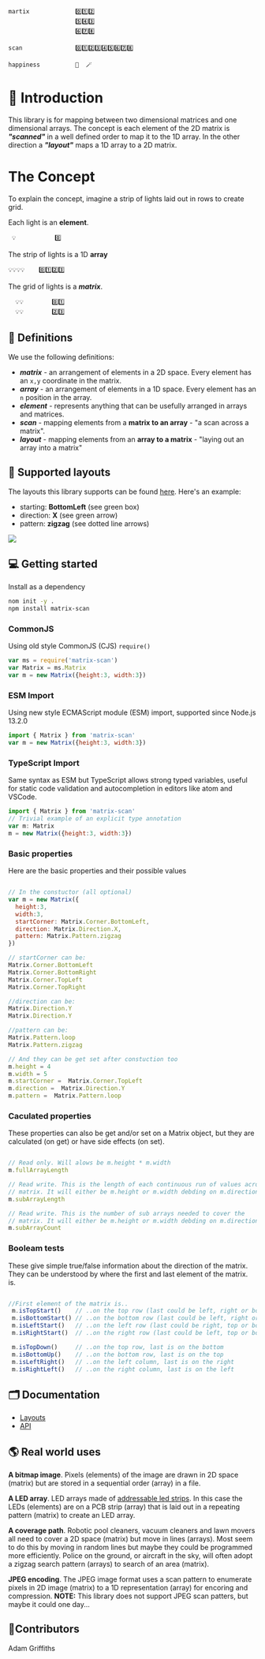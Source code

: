 <!---
This file was automatically generated by a docs-generator scripts.
Do not edit this file directly.
It used the template: "/Users/e0654864/devel/matrix-scan/docs-generators/templates/README.handlebars.md"
-->

```
martix             0️⃣1️⃣2️⃣
                   5️⃣4️⃣3️⃣
                   6️⃣7️⃣8️⃣

scan               0️⃣1️⃣2️⃣3️⃣4️⃣5️⃣6️⃣7️⃣8️⃣

happiness          🎉  🪄
```

# 🔢 Introduction

This library is for mapping between two dimensional matrices and one dimensional arrays.
The concept is each element of the 2D matrix is ***"scanned"*** in a well defined order
to map it to the 1D array. In the other direction a ***"layout"*** maps a 1D array to
a 2D matrix.

# The Concept

To explain the concept, imagine a strip of lights laid out in rows to create grid.

Each light is an **element**.
```
 💡           0️⃣
```

The strip of lights is a 1D **array**
```
💡💡💡💡    0️⃣1️⃣2️⃣3️⃣
```

The grid of lights is a ***matrix***.
```
  💡💡        0️⃣1️⃣
  💡💡        2️⃣3️⃣
```


## 📖 Definitions

We use the following definitions:

 - ***matrix*** - an arrangement of elements in a 2D space. Every element has an `x,y` coordinate in the matrix.
 - ***array*** - an arrangement of elements in a 1D space. Every element has an `n` position in the array.
 - ***element*** - represents anything that can be usefully arranged in arrays and matrices.
 - ***scan*** -  mapping elements from a **matrix to an array** - "a scan across a matrix".
 - ***layout*** - mapping elements from an **array to a matrix** - "laying out an array into a matrix"


## 🔢 Supported layouts

The layouts this library supports can be found [here](docs/generated/layouts/layouts.md). Here's an example:

- starting: **BottomLeft** (see green box)
- direction: **X** (see green arrow)
- pattern: **zigzag** (see dotted line arrows)

<img src="docs/generated/layouts/zigzag_X_BottomLeft.svg" />


## 💻 Getting started

Install as a dependency
```bash
nom init -y .
npm install matrix-scan
```

### CommonJS 
Using old style CommonJS (CJS) `require()`

```js
var ms = require('matrix-scan')
var Matrix = ms.Matrix
var m = new Matrix({height:3, width:3})
```

### ESM Import
Using new style ECMAScript module (ESM) import, supported since  Node.js 13.2.0

```js
import { Matrix } from 'matrix-scan'
var m = new Matrix({height:3, width:3})
```

### TypeScript Import
Same syntax as ESM but TypeScript allows strong typed variables, useful for static code validation and autocompletion in editors like atom and VSCode.

```js
import { Matrix } from 'matrix-scan'
// Trivial example of an explicit type annotation
var m: Matrix
m = new Matrix({height:3, width:3})
```

### Basic properties
Here are the basic properties and their possible values

```js

// In the constuctor (all optional)
var m = new Matrix({
  height:3,
  width:3,
  startCorner: Matrix.Corner.BottomLeft,
  direction: Matrix.Direction.X,
  pattern: Matrix.Pattern.zigzag
})

// startCorner can be:
Matrix.Corner.BottomLeft
Matrix.Corner.BottomRight
Matrix.Corner.TopLeft
Matrix.Corner.TopRight

//direction can be:
Matrix.Direction.Y
Matrix.Direction.Y

//pattern can be:
Matrix.Pattern.loop
Matrix.Pattern.zigzag

// And they can be get set after constuction too
m.height = 4
m.width = 5
m.startCorner =  Matrix.Corner.TopLeft
m.direction =  Matrix.Direction.Y
m.pattern =  Matrix.Pattern.loop
```

### Caculated properties
These properties can also be get and/or set on a Matrix object, but they are calculated (on get) or have side effects (on set).

```js

// Read only. Will alows be m.height * m.width
m.fullArrayLength

// Read write. This is the length of each continuous run of values across the
// matrix. It will either be m.height or m.width debding on m.direction
m.subArrayLength

// Read write. This is the number of sub arrays needed to cover the
// matrix. It will either be m.height or m.width debding on m.direction
m.subArrayCount
```

### Booleam tests
These give simple true/false information about the direction of the matrix. They can be understood by where the first and last element of the matrix. is.

```js

//First element of the matrix is..
 m.isTopStart()    // ..on the top row (last could be left, right or bottom)
 m.isBottomStart() // ..on the bottom row (last could be left, right or top)
 m.isLeftStart()   // ..on the left row (last could be right, top or bottom)
 m.isRightStart()  // ..on the right row (last could be left, top or bottom)

 m.isTopDown()     // ..on the top row, last is on the bottom
 m.isBottomUp()    // ..on the bottom row, last is on the top
 m.isLeftRight()   // ..on the left column, last is on the right
 m.isRightLeft()   // ..on the right column, last is on the left
```


## 🗂 Documentation

* [Layouts](docs/generated/layouts/layouts.md)
* [API](docs/generated/api/matrix-scan.md)

## 🌎 Real world uses

**A bitmap image**. Pixels (elements) of the image are drawn in 2D space (matrix) but are stored in a sequential order (array) in a file.

**A LED array**. LED arrays made of [addressable led strips](https://www.google.com/search?q=addressable%20led%20strip). In this case the LEDs (elements) are on a PCB strip (array) that is laid out in a repeating pattern (matrix) to create an LED array.

**A coverage path**. Robotic pool cleaners, vacuum cleaners and lawn movers all need to cover a 2D space (matrix) but move in lines (arrays). Most seem to do this by moving in random lines but maybe they could be programmed more efficiently. Police on the ground, or aircraft in the sky, will often adopt a zigzag search pattern (arrays) to search of an area (matrix).

**JPEG encoding**. The JPEG image format uses a scan pattern to enumerate pixels in 2D image (matrix) to a 1D representation (array) for encoring and compression. **NOTE:** This library does not support JPEG scan patters, but maybe it could one day...


## 🧍Contributors

Adam Griffiths
